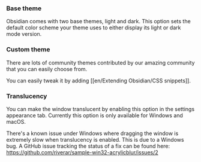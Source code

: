 ### Base theme

Obsidian comes with two base themes, light and dark. This option sets the default color scheme your theme uses to either display its light or dark mode version.

### Custom theme

There are lots of community themes contributed by our amazing community that you can easily choose from.

You can easily tweak it by adding [[en/Extending Obsidian/CSS snippets]].

### Translucency

You can make the window translucent by enabling this option in the settings appearance tab. Currently this option is only available for Windows and macOS.

There's a known issue under Windows where dragging the window is extremely slow when translucency is enabled. This is due to a Windows bug. A GitHub issue tracking the status of a fix can be found here: https://github.com/riverar/sample-win32-acrylicblur/issues/2
